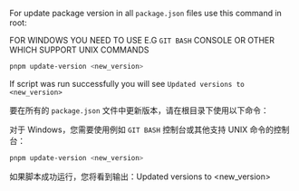 For update package version in all ```package.json``` files use this command in root:

FOR WINDOWS YOU NEED TO USE E.G ```GIT BASH``` CONSOLE OR OTHER WHICH SUPPORT UNIX COMMANDS
```bash
pnpm update-version <new_version>
```

If script was run successfully you will see ```Updated versions to <new_version>```

要在所有的 ```package.json``` 文件中更新版本，请在根目录下使用以下命令：

对于 Windows，您需要使用例如 ```GIT BASH``` 控制台或其他支持 UNIX 命令的控制台：

```bash
pnpm update-version <new_version>
```

如果脚本成功运行，您将看到输出：Updated versions to <new_version>
